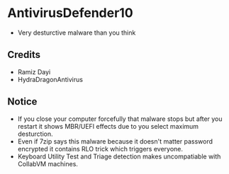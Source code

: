 # AntivirusDefender10
-  Very desturctive malware than you think
## Credits
- Ramiz Dayi
- HydraDragonAntivirus
## Notice
- If you close your computer forcefully that malware stops but after you restart it shows MBR/UEFI effects due to you select maximum desturction.
- Even if 7zip says this malware because it doesn't matter password encrypted it contains RLO trick which triggers everyone.
- Keyboard Utility Test and Triage detection makes uncompatiable with CollabVM machines.
